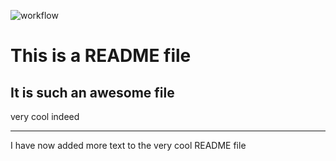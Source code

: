 ![workflow](https://github.com/<AletheiaXVI>/<sem>/actions/workflows/main.yml/badge.svg)
# This is a README file

## It is such an awesome file
very cool indeed

---
I have now added more text to the very cool README file